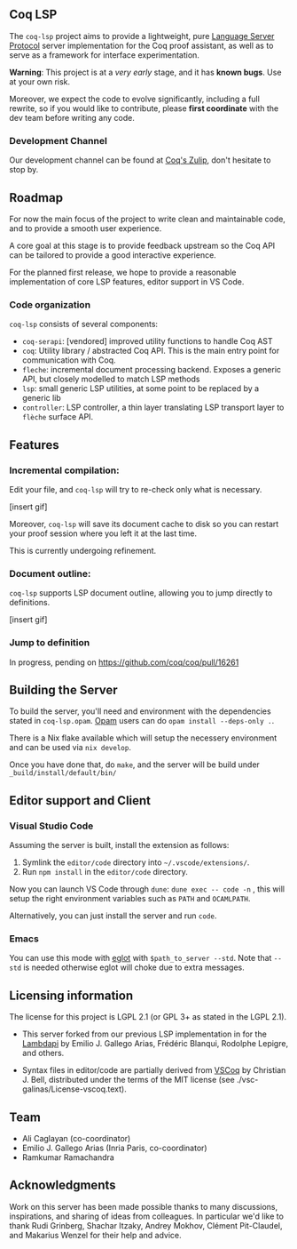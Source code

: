 ## Coq LSP

The `coq-lsp` project aims to provide a lightweight, pure [Language
Server
Protocol](https://microsoft.github.io/language-server-protocol/)
server implementation for the Coq proof assistant, as well as to serve
as a framework for interface experimentation.

**Warning**: This project is at a _very early_ stage, and it has
**known bugs**. Use at your own risk.

Moreover, we expect the code to evolve significantly, including a full
rewrite, so if you would like to contribute, please **first
coordinate** with the dev team before writing any code.

### Development Channel

Our development channel can be found at [Coq's
Zulip](https://coq.zulipchat.com/#narrow/stream/329642-coq-lsp), don't
hesitate to stop by.

## Roadmap

For now the main focus of the project to write clean and maintainable
code, and to provide a smooth user experience.

A core goal at this stage is to provide feedback upstream so the Coq
API can be tailored to provide a good interactive experience.

For the planned first release, we hope to provide a reasonable
implementation of core LSP features, editor support in VS Code.

### Code organization

`coq-lsp` consists of several components:

- `coq-serapi`: [vendored] improved utility functions to handle Coq AST
- `coq`: Utility library / abstracted Coq API. This is the main entry
  point for communication with Coq.
- `fleche`: incremental document processing backend. Exposes a generic
  API, but closely modelled to match LSP methods
- `lsp`: small generic LSP utilities, at some point to be replaced by
  a generic lib
- `controller`: LSP controller, a thin layer translating LSP transport
  layer to `flèche` surface API.

## Features

### Incremental compilation:

Edit your file, and `coq-lsp` will try to re-check only what is necessary.

[insert gif]

Moreover, `coq-lsp` will save its document cache to disk so you can
restart your proof session where you left it at the last time.

This is currently undergoing refinement.

### Document outline:

`coq-lsp` supports LSP document outline, allowing you to jump directly
to definitions.

[insert gif]

### Jump to definition

In progress, pending on https://github.com/coq/coq/pull/16261

## Building the Server

To build the server, you'll need and environment with the dependencies
stated in `coq-lsp.opam`. [Opam](https://opam.ocaml.org/) users can do
`opam install --deps-only .`.

There is a Nix flake available which will setup the necessery environment and
can be used via `nix develop`.

Once you have done that, do `make`, and the server will be build under
`_build/install/default/bin/`

## Editor support and Client

### Visual Studio Code

Assuming the server is built, install the extension as follows:

 1. Symlink the `editor/code` directory into `~/.vscode/extensions/`.
 2. Run `npm install` in the `editor/code` directory.

Now you can launch VS Code through `dune`: `dune exec -- code -n` ,
this will setup the right environment variables such as `PATH` and
`OCAMLPATH`.

Alternatively, you can just install the server and run `code`.

### Emacs

You can use this mode with [eglot]() with `$path_to_server
--std`. Note that `--std` is needed otherwise eglot will choke due to
extra messages.

## Licensing information

The license for this project is LGPL 2.1 (or GPL 3+ as stated in the LGPL 2.1).

- This server forked from our previous LSP implementation in for the
  [Lambdapi](https://github.com/Deducteam/lambdapi) by Emilio
  J. Gallego Arias, Frédéric Blanqui, Rodolphe Lepigre, and others.

- Syntax files in editor/code are partially derived from
  [VSCoq](https://github.com/siegebell/vscoq) by Christian J. Bell,
  distributed under the terms of the MIT license (see
  ./vsc-galinas/License-vscoq.text).

## Team

- Ali Caglayan (co-coordinator)
- Emilio J. Gallego Arias (Inria Paris, co-coordinator)
- Ramkumar Ramachandra

## Acknowledgments

Work on this server has been made possible thanks to many discussions,
inspirations, and sharing of ideas from colleagues. In particular we'd
like to thank Rudi Grinberg, Shachar Itzaky, Andrey Mokhov, Clément
Pit-Claudel, and Makarius Wenzel for their help and advice.
